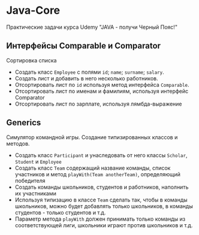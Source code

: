 # Java-Core
Практические задачи курса Udemy "JAVA - получи Черный Пояс!"

## Интерфейсы Comparable и Comparator
Сортировка списка
* Создать класс `Employee` с полями  `id`; `name`; `surname`; `salary`.
* Создать лист и добавить в него несколько работников.
* Отсортировать лист по `id` используя метод интерфейса `Comparable`.
* Отсортировать лист по именам и фамилиям, используя интерфейс Comparator
* Отсортировать лист по зарплате, используя лямбда-выражение

## Generics
Симулятор командной игры. Создание типизированных классов и методов.
* Создать класс `Participant` и унаследовать от него классы `Scholar`, `Student` и `Employee`
* Создать класс `Team` содержащий название команды, список участников
и метод `playWith(Team anotherTeam)`, определяющий победителя
* Создать команды школьников, студентов и работников, наполнить их участниками
* Используя типизацию в классе `Team` сделать так, чтобы в команды школьников,
можно будет добавлять только школьников, в команды студентов - только студентов и т.д.
* Параметр метода `playWith` должен принимать только команды из соответствующей лиги, школьники
играют против школьников и т.д.



